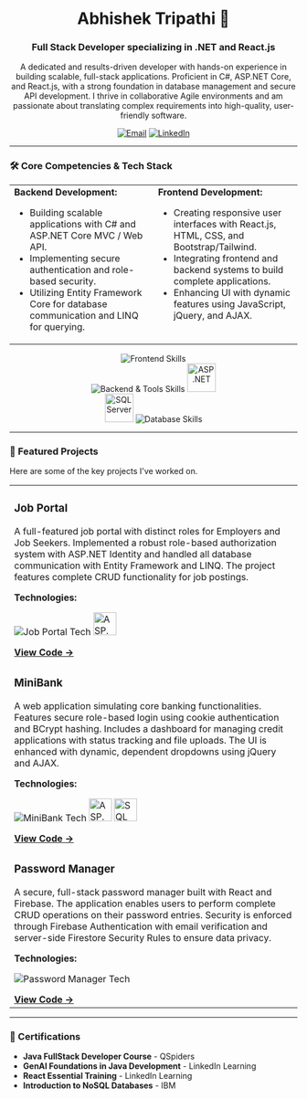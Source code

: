 <div align="center">
  <h1>Abhishek Tripathi 👋</h1>
  <h3>Full Stack Developer specializing in .NET and React.js</h3>
</div>

<p align="center">
  A dedicated and results-driven developer with hands-on experience in building scalable, full-stack applications. Proficient in C#, ASP.NET Core, and React.js, with a strong foundation in database management and secure API development. I thrive in collaborative Agile environments and am passionate about translating complex requirements into high-quality, user-friendly software.
</p>

<p align="center">
  <a href="mailto:abhishek.tripathi5432@gmail.com"><img src="https://img.shields.io/badge/Email-abhishek.tripathi5432@gmail.com-D14836?style=flat-square&logo=gmail&logoColor=white" alt="Email"></a>
  <a href="https://www.linkedin.com/in/abhishektripathi-ai/"><img src="https://img.shields.io/badge/LinkedIn-Profile-0077B5?style=flat-square&logo=linkedin&logoColor=white" alt="LinkedIn"></a>
</p>

---

### 🛠️ Core Competencies & Tech Stack

<table>
  <tr>
    <td valign="top" width="50%">
      <strong>Backend Development:</strong>
      <ul>
        <li>Building scalable applications with C# and ASP.NET Core MVC / Web API.</li>
        <li>Implementing secure authentication and role-based security.</li>
        <li>Utilizing Entity Framework Core for database communication and LINQ for querying.</li>
      </ul>
    </td>
    <td valign="top" width="50%">
      <strong>Frontend Development:</strong>
      <ul>
        <li>Creating responsive user interfaces with React.js, HTML, CSS, and Bootstrap/Tailwind.</li>
        <li>Integrating frontend and backend systems to build complete applications.</li>
        <li>Enhancing UI with dynamic features using JavaScript, jQuery, and AJAX.</li>
      </ul>
    </td>
  </tr>
</table>

<p align="center">
  <img src="https://skillicons.dev/icons?i=cs,java,javascript,html,css,bootstrap,tailwind,react,redux,jquery" alt="Frontend Skills" /><br>
  <img src="https://skillicons.dev/icons?i=dotnet,visualstudio,vscode,git,github" alt="Backend & Tools Skills" />
  <img src="https://github.com/Abhishek2077/Abhishek2077/blob/main/Asp.net.png?raw=true" alt="ASP.NET" height="50" /><br>
  <img src="https://github.com/Abhishek2077/Abhishek2077/blob/main/SQL%20server.png?raw=true" alt="SQL Server" height="50" />
  <img src="https://skillicons.dev/icons?i=mysql,firebase" alt="Database Skills" />
</p>

---

### 🚀 Featured Projects

Here are some of the key projects I've worked on.

<table>
  <tr>
    <td width="60%" valign="top">
      <h3>Job Portal</h3>
      <p>A full-featured job portal with distinct roles for Employers and Job Seekers. Implemented a robust role-based authorization system with ASP.NET Identity and handled all database communication with Entity Framework and LINQ. The project features complete CRUD functionality for job postings.</p>
      <strong>Technologies:</strong>
      <p>
        <img src="https://skillicons.dev/icons?i=cs,dotnet,bootstrap,javascript" alt="Job Portal Tech" />
        <img src="https://github.com/Abhishek2077/Abhishek2077/blob/main/Asp.net.png?raw=true" alt="ASP.NET" height="40" />
      </p>
      <a href="https://github.com/Abhishek2077/ASPNET-Job-Portal"><strong>View Code &rarr;</strong></a>
    </td>
  </tr>
  <tr>
    <td width="60%" valign="top">
      <h3>MiniBank</h3>
      <p>A web application simulating core banking functionalities. Features secure role-based login using cookie authentication and BCrypt hashing. Includes a dashboard for managing credit applications with status tracking and file uploads. The UI is enhanced with dynamic, dependent dropdowns using jQuery and AJAX.</p>
      <strong>Technologies:</strong>
      <p>
        <img src="https://skillicons.dev/icons?i=cs,dotnet,bootstrap,javascript,jquery" alt="MiniBank Tech" />
        <img src="https://github.com/Abhishek2077/Abhishek2077/blob/main/Asp.net.png?raw=true" alt="ASP.NET" height="40" />
        <img src="https://github.com/Abhishek2077/Abhishek2077/blob/main/SQL%20server.png?raw=true" alt="SQL Server" height="40" />
      </p>
      <a href="https://github.com/Abhishek2077/MiniBank"><strong>View Code &rarr;</strong></a>
    </td>
  </tr>
  <tr>
    <td width="60%" valign="top">
      <h3>Password Manager</h3>
      <p>A secure, full-stack password manager built with React and Firebase. The application enables users to perform complete CRUD operations on their password entries. Security is enforced through Firebase Authentication with email verification and server-side Firestore Security Rules to ensure data privacy.</p>
      <strong>Technologies:</strong>
      <p>
        <img src="https://skillicons.dev/icons?i=react,firebase,tailwind,vite" alt="Password Manager Tech" />
      </p>
      <a href="https://github.com/Abhishek2077/password-manager"><strong>View Code &rarr;</strong></a>
    </td>
  </tr>
</table>

---

### 📜 Certifications

<ul>
  <li><b>Java FullStack Developer Course</b> - QSpiders</li>
  <li><b>GenAI Foundations in Java Development</b> - LinkedIn Learning</li>
  <li><b>React Essential Training</b> - LinkedIn Learning</li>
  <li><b>Introduction to NoSQL Databases</b> - IBM</li>
</ul>
